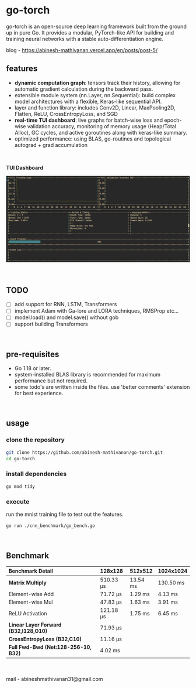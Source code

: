 # go-torch 

go-torch is an open-source deep learning framework built from the ground up in pure Go. It provides a modular, PyTorch-like API for building and training neural networks with a stable auto-differentiation engine.

blog - https://abinesh-mathivanan.vercel.app/en/posts/post-5/


## features 
- **dynamic computation graph**: tensors track their history, allowing for automatic gradient calculation during the backward pass.
- extensible module system (nn.Layer, nn.Sequential): build complex model architectures with a flexible, Keras-like sequential API. 
- layer and function library: includes Conv2D, Linear, MaxPooling2D, Flatten, ReLU, CrossEntropyLoss, and SGD
- **real-time TUI dashboard**: live graphs for batch-wise loss and epoch-wise validation accuracy, monitoring of memory usage (Heap/Total Alloc), GC cycles, and active goroutines along with keras-like summary.
- optimized performance: using BLAS, go-routines and topological autograd + grad accumulation

<br/>

**TUI Dashboard**

![alt text](dashboard.png)


<br>

## TODO
- [ ] add support for RNN, LSTM, Transformers
- [ ] implement Adam with Ga-lore and LORA techniques, RMSProp etc...
- [ ] model.load() and model.save() without gob
- [ ] support building Transformers

<br/>

## pre-requisites 
- Go 1.18 or later.
- system-installed BLAS library is recommended for maximum performance but not required.
- some todo's are written inside the files. use 'better comments' extension for best experience. 

<br/>

## usage 

### clone the repository
```bash
git clone https://github.com/abinesh-mathivanan/go-torch.git
cd go-torch
``` 
### install dependencies 
``` bash
go mod tidy
```

### execute 
run the mnist training file to test out the features. 
```bash
go run ./cnn_benchmark/go_bench.go
```

<br>

## Benchmark

| Benchmark Detail                          | 128x128      | 512x512     | 1024x1024    |
|:------------------------------------------|:-------------|:------------|:-------------|
| **Matrix Multiply**                       | 510.33 µs    | 13.54 ms    | 130.50 ms    |
| Element-wise Add                          | 71.72 µs     | 1.29 ms     | 4.13 ms      |
| Element-wise Mul                          | 47.83 µs     | 1.63 ms     | 3.91 ms      |
| ReLU Activation                           | 121.18 µs    | 1.75 ms     | 6.45 ms      |
| **Linear Layer Forward (B32,I128,O10)**   | 71.93 µs     |             |              |
| **CrossEntropyLoss (B32,C10)**            | 11.16 µs     |             |              |
| **Full Fwd-Bwd (Net:128-256-10, B32)**    | 4.02 ms      |             |              |


<br>
<br>
mail - abineshmathivanan31@gmail.com 

